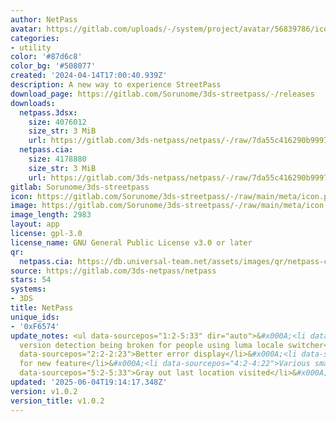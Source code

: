 ```yaml
---
author: NetPass
avatar: https://gitlab.com/uploads/-/system/project/avatar/56839786/icon.png
categories:
- utility
color: '#87d6c8'
color_bg: '#508077'
created: '2024-04-14T17:00:40.939Z'
description: A new way to experience StreetPass
download_page: https://gitlab.com/Sorunome/3ds-streetpass/-/releases
downloads:
  netpass.3dsx:
    size: 4076012
    size_str: 3 MiB
    url: https://gitlab.com/3ds-netpass/netpass/-/raw/7da55c416290b999724b86f1cf14d8d73242e1bc/netpass.3dsx?inline=false
  netpass.cia:
    size: 4178880
    size_str: 3 MiB
    url: https://gitlab.com/3ds-netpass/netpass/-/raw/7da55c416290b999724b86f1cf14d8d73242e1bc/netpass.cia?inline=false
gitlab: Sorunome/3ds-streetpass
icon: https://gitlab.com/Sorunome/3ds-streetpass/-/raw/main/meta/icon.png
image: https://gitlab.com/Sorunome/3ds-streetpass/-/raw/main/meta/icon.png
image_length: 2983
layout: app
license: gpl-3.0
license_name: GNU General Public License v3.0 or later
qr:
  netpass.cia: https://db.universal-team.net/assets/images/qr/netpass-cia.png
source: https://gitlab.com/3ds-netpass/netpass
stars: 54
systems:
- 3DS
title: NetPass
unique_ids:
- '0xF6574'
update_notes: <ul data-sourcepos="1:2-5:33" dir="auto">&#x000A;<li data-sourcepos="1:2-1:75">Fix
  version detection being broken for people using luma locale switcher</li>&#x000A;<li
  data-sourcepos="2:2-2:23">Better error display</li>&#x000A;<li data-sourcepos="3:2-3:31">Preparations
  for new feature</li>&#x000A;<li data-sourcepos="4:2-4:22">Various small fixes</li>&#x000A;<li
  data-sourcepos="5:2-5:33">Gray out last location visited</li>&#x000A;</ul>
updated: '2025-06-04T19:14:17.348Z'
version: v1.0.2
version_title: v1.0.2
---
```

